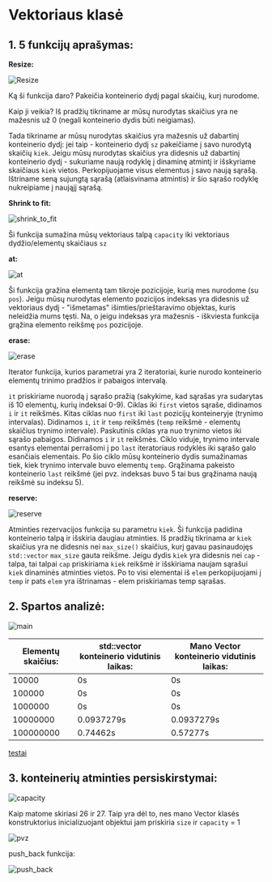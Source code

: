 # Vektoriaus klasė
## 1. 5 funkcijų aprašymas:
**Resize:**

![Resize](https://imgur.com/VMqP9ql.png)

Ką ši funkcija daro? Pakeičia konteinerio dydį pagal skaičių, kurį nurodome.

Kaip ji veikia? Iš pradžių tikriname ar mūsų nurodytas skaičius yra ne mažesnis už 0 (negali konteinerio dydis būti neigiamas).

Tada tikriname ar mūsų nurodytas skaičius yra mažesnis už dabartinį konteinerio dydį: jei taip - konteinerio dydį `sz` pakeičiame į savo nurodytą skaičių `kiek`. Jeigu mūsų nurodytas skaičius yra didesnis už dabartinį konteinerio dydį - sukuriame naują rodyklę į dinaminę atmintį ir išskyriame skaičiaus `kiek` vietos. Perkopijuojame visus elementus į savo naują sąrašą. Ištriname seną sujungtą sąrašą (atlaisvinama atmintis) ir šio sąrašo rodyklę nukreipiame į naująjį sąrašą.

**Shrink to fit:**

![shrink_to_fit](https://imgur.com/fAQ7LKZ.png)

Ši funkcija sumažina mūsų vektoriaus talpą `capacity` iki vektoriaus dydžio/elementų skaičiaus `sz`


**at:**

![at](https://imgur.com/Km7Zftu.png)

Ši funkcija gražina elementą tam tikroje pozicijoje, kurią mes nurodome (su `pos`).
Jeigu mūsų nurodytas elemento pozicijos indeksas yra didesnis už vektoriaus dydį - "išmetamas" išimties/prieštaravimo objektas, kuris neleidžia mums tęsti. Na, o jeigu indeksas yra mažesnis - iškviesta funkcija grąžina elemento reikšmę `pos` pozicijoje.

**erase:**

![erase](https://imgur.com/W0lNEXo.png)

Iterator funkcija, kurios parametrai yra 2 iteratoriai, kurie nurodo konteinerio elementų trinimo pradžios ir pabaigos intervalą.

`it` priskiriame nuorodą į sąrašo pražią (sakykime, kad sąrašas yra sudarytas iš 10 elementų, kurių indeksai 0-9). Ciklas iki `first` vietos sąraše, didinamos `i` ir `it` reikšmės. Kitas ciklas nuo `first` iki `last` pozicijų konteineryje (trynimo intervalas). Didinamos `i`, `it` ir `temp` reikšmės (`temp` reikšmė - elementų skaičius trynimo intervale). Paskutinis ciklas yra nuo trynimo vietos iki sąrašo pabaigos. Didinamos `i` ir `it` reikšmės. Ciklo viduje, trynimo intervale esantys elementai perrašomi į po `last` iteratoriaus rodyklės iki sąrašo galo esančiais elementais. Po šio ciklo mūsų konteinerio dydis sumažinamas tiek, kiek trynimo intervale buvo elementų `temp`.
Grąžinama pakeisto konteinerio `last` reikšmė (jei pvz. indeksas buvo 5 tai bus grąžinama naują reikšmė su indeksu 5).


**reserve:**

![reserve](https://imgur.com/xZC7IBb.png)

Atminties rezervacijos funkcija su parametru `kiek`. Ši funkcija padidina konteinerio talpą ir išskiria daugiau atminties. Iš pradžių tikrinama ar `kiek` skaičius yra ne didesnis nei `max_size()` skaičius, kurį gavau pasinaudojęs `std::vector` `max_size` gauta reikšme. Jeigu dydis `kiek` yra didesnis nei `cap` - talpa, tai talpai `cap` priskiriama `kiek` reikšmė ir išskiriama naujam sąrašui `kiek` dinaminės atminties vietos. Po to visi elementai iš `elem` perkopijuojami į `temp` ir pats `elem` yra ištrinamas - elem priskiriamas temp sąrašas.


## 2. Spartos analizė:

![main](https://imgur.com/ciX1Ff9.png)

| Elementų skaičius: | std::vector konteinerio vidutinis laikas: | Mano Vector konteinerio vidutinis laikas: |
| ----- | ---- | --- |
| 10000 | 0s | 0s |
| 100000 | 0s | 0s |
| 1000000 | 0s | 0s |
| 10000000 | 0.0937279s | 0.0937279s |
| 100000000 | 0.74462s | 0.57277s |

[testai](https://imgur.com/a/gdD4NqI)


## 3. konteinerių atminties persiskirstymai:

![capacity](https://imgur.com/LWTVd3f.png)


Kaip matome skiriasi 26 ir 27. Taip yra dėl to, nes mano Vector klasės konstruktorius inicializuojant objektui jam priskiria `size` ir `capacity` = 1 

![pvz](https://imgur.com/68DQpgI.png)

push_back funkcija: 

![push_back](https://imgur.com/HtqGA0p.png)
